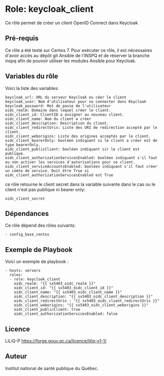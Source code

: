 Role: keycloak_client
=========

Ce rôle permet de créer un client OpenID Connect dans Keycloak

Pré-requis
------------

Ce rôle a été testé sur Centos 7.
Pour exécuter ce rôle, il est nécessaires d'avoir accès au dépôt git Ansible de l'INSPQ et de réserver la branche inspq afin de pouvoir utiliser les modules Ansible pour Keycloak.

Variables du rôle
-----------------

Voici la liste des variables:

	keycloak_url: URL du serveur Keycloak ou céer le client
	keycloak_user: Nom d'utilisateur pour se connecter dans Keycloak
	keycloak_password: Mot de passe de l'utilisateur
	oidc_realm: Domaine dans lequel créer le client.
	oidc_client_id: ClientID a assigner au nouveau client.
	oidc_client_name: Nom du client a créer
	oidc_client_description: Description du client.
	oidc_client_redirectUris: Liste des URI de redirection accepté par le client.
	oidc_client_weborigins: Liste des origines acceptés par le client.
	oidc_client_bearerOnly: booléen indiquant si le client a créer est de type bearerOnly.
	oidc_client_publicClient: booléen indiquant sir le client est publique.
	oidc_client_authorizationServicesEnabled: booléen indiquant s'il faut ou non activer les services d'autorisations pour ce client.
	oidc_client_serviceAccountsEnabled: booléen indiquant s'il faut créer un comte de service. Doit être True si oidc_client_authorizationServicesEnabled est True
	
ce rôle retourne le client secret dans la variable suivante dans le cas ou le client n'est pas publique ni bearer only:

	oidc_client_secret

Dépendances
-----------

Ce rôle dépend des rôles suivants:

	- config_base_centos

Exemple de Playbook
----------------

Voici un exemple de playbook :

    - hosts: servers
      roles:
      - role: keycloak_client
    	oidc_realm: "{{ sx5403_oidc_realm }}"
        oidc_client_id: "{{ sx5403_oidc_client_id }}"
        oidc_client_name: "{{ sx5403_oidc_client_name }}"
        oidc_client_description: "{{ sx5403_oidc_client_description }}"
        oidc_client_redirectUris : "{{ sx5403_oidc_client_redirectUris }}"
        oidc_client_weborigins: "{{ sx5403_oidc_client_weborigins }}"
        oidc_client_publicClient: true
        oidc_client_authorizationServicesEnabled: false

Licence
-------

LiLiQ-P https://forge.gouv.qc.ca/licence/liliq-v1-1/

Auteur
------------------

Institut national de santé publique du Québec.

